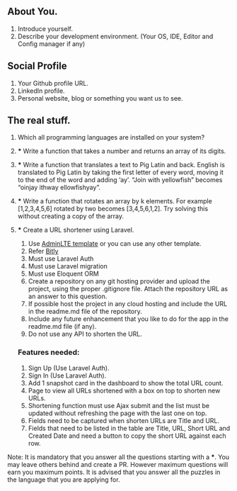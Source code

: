 ## About You.

 1. Introduce yourself.
 2. Describe your development environment. (Your OS, IDE, Editor and Config manager if any)

## Social Profile
 1. Your Github profile URL.
 2. LinkedIn profile.
 3. Personal website, blog or something you want us to see.

## The real stuff.
 1. Which all programming languages are installed on your system?
 2. __*__ Write a function that takes a number and returns an array of its digits.
 3. __*__ Write a function that translates a text to Pig Latin and back. English is translated to Pig Latin by taking the first letter of every word, moving it to the end of the word and adding ‘ay’. “Join with yellowfish” becomes “oinjay ithway ellowfishyay”.
 4. __*__ Write a function that rotates an array by k elements. For example [1,2,3,4,5,6] rotated by two becomes [3,4,5,6,1,2]. Try solving this without creating a copy of the array.
 5. __*__ Create a URL shortener using Laravel.
    1. Use [AdminLTE template](https://adminlte.io/themes/AdminLTE/index2.html) or you can use any other template.
    2. Refer [Bitly](https://bitly.com)
    3. Must use Laravel Auth
    4. Must use Laravel migration
    5. Must use Eloquent ORM
    6. Create a repository on any git hosting provider and upload the project, using the proper .gitignore file. Attach the repository URL as an answer to this question.
    7. If possible host the project in any cloud hosting and include the URL in the readme.md file of the repository.
    8. Include any future enhancement that you like to do for the app in the readme.md file (if any).
    9. Do not use any API to shorten the URL.
    
    ### Features needed:
     1. Sign Up (Use Laravel Auth).
     2. Sign In (Use Laravel Auth).
     3. Add 1 snapshot card in the dashboard to show the total URL count.
     4. Page to view all URLs shortened with a box on top to shorten new URLs.
     5. Shortening function must use Ajax submit and the list must be updated without refreshing the page with the last one on top.
     6. Fields need to be captured when shorten URLs are Title and URL.
     7. Fields that need to be listed in the table are Title, URL, Short URL and Created Date and need a button to copy the short URL against each row.


Note: It is mandatory that you answer all the questions starting with a __*__. You may leave others behind and
create a PR. However maximum questions will earn you maximum points. It is advised that you answer
all the puzzles in the language that you are applying for.
